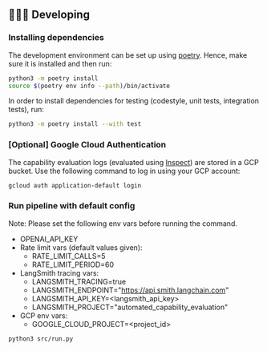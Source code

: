 ## 🧑🏿‍💻 Developing

### Installing dependencies

The development environment can be set up using
[poetry](https://python-poetry.org/docs/#installation). Hence, make sure it is
installed and then run:

```bash
python3 -m poetry install
source $(poetry env info --path)/bin/activate
```

In order to install dependencies for testing (codestyle, unit tests, integration tests),
run:

```bash
python3 -m poetry install --with test
```

### [Optional] Google Cloud Authentication

The capability evaluation logs (evaluated using [Inspect](https://inspect.aisi.org.uk/)) are stored in a GCP bucket. Use the following command to log in using your GCP account:

```bash
gcloud auth application-default login
```

### Run pipeline with default config

Note: Please set the following env vars before running the command.
- OPENAI_API_KEY
- Rate limit vars (default values given):
    - RATE_LIMIT_CALLS=5
    - RATE_LIMIT_PERIOD=60
- LangSmith tracing vars:
    - LANGSMITH_TRACING=true
    - LANGSMITH_ENDPOINT="https://api.smith.langchain.com"
    - LANGSMITH_API_KEY=<langsmith_api_key>
    - LANGSMITH_PROJECT="automated_capability_evaluation"
- GCP env vars:
    - GOOGLE_CLOUD_PROJECT=<project_id>

```bash
python3 src/run.py
```
